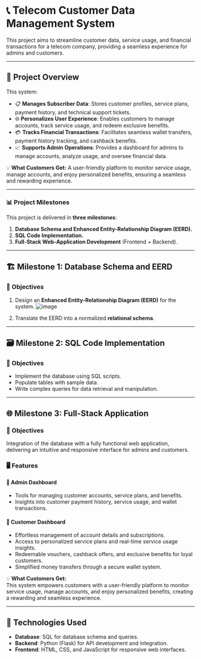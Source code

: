 # 📞 Telecom Customer Data Management System  

This project aims to streamline customer data, service usage, and financial transactions for a telecom company, providing a seamless experience for admins and customers.  

---

## 🌟 Project Overview 

This system:  
- 📋 **Manages Subscriber Data**: Stores customer profiles, service plans, payment history, and technical support tickets.  
- 🌐 **Personalizes User Experience**: Enables customers to manage accounts, track service usage, and redeem exclusive benefits.  
- 💳 **Tracks Financial Transactions**: Facilitates seamless wallet transfers, payment history tracking, and cashback benefits.  
- 📈 **Supports Admin Operations**: Provides a dashboard for admins to manage accounts, analyze usage, and oversee financial data.  

💡 **What Customers Get:** A user-friendly platform to monitor service usage, manage accounts, and enjoy personalized benefits, ensuring a seamless and rewarding experience.  

---

### 📊 Project Milestones  

This project is delivered in **three milestones**:  
1. **Database Schema and Enhanced Entity-Relationship Diagram (EERD).**  
2. **SQL Code Implementation.**  
3. **Full-Stack Web-Application Development** (Frontend + Backend).  

---

## 🏗️ Milestone 1: Database Schema and EERD  

### 🎯 Objectives  
1. Design an **Enhanced Entity-Relationship Diagram (EERD)** for the system.
   ![image](https://github.com/user-attachments/assets/f2f833a1-4558-46aa-a969-10570b07434b)
 
3. Translate the EERD into a normalized **relational schema**.  


---

## 🗃️ Milestone 2: SQL Code Implementation  

### 🎯 Objectives  
- Implement the database using SQL scripts.  
- Populate tables with sample data.  
- Write complex queries for data retrieval and manipulation.  

---

## 🌐 Milestone 3: Full-Stack Application  

### 🎯 Objectives  
Integration of the database with a fully functional web application, delivering an intuitive and responsive interface for admins and customers.  

### 🖥️ Features  

#### 🔐 Admin Dashboard  
- Tools for managing customer accounts, service plans, and benefits.  
- Insights into customer payment history, service usage, and wallet transactions.  

#### 👤 Customer Dashboard  
- Effortless management of account details and subscriptions.  
- Access to personalized service plans and real-time service usage insights.  
- Redeemable vouchers, cashback offers, and exclusive benefits for loyal customers.  
- Simplified money transfers through a secure wallet system.  

💡 **What Customers Get:**  
This system empowers customers with a user-friendly platform to monitor service usage, manage accounts, and enjoy personalized benefits, creating a rewarding and seamless experience.  

---

## 🚀 Technologies Used  

- **Database**: SQL for database schema and queries.  
- **Backend**: Python (Flask) for API development and integration.  
- **Frontend**: HTML, CSS, and JavaScript for responsive web interfaces.  




